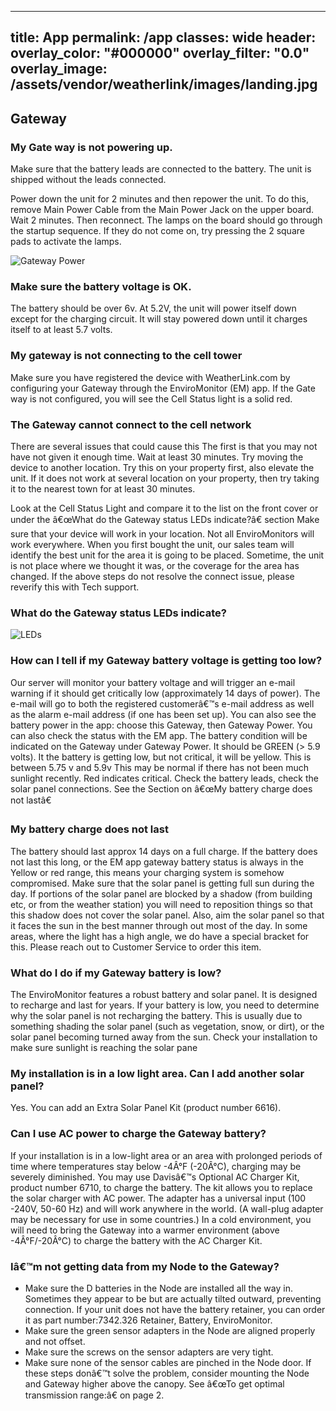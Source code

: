 
---
title: App
permalink: /app
classes: wide
header:
  overlay_color: "#000000"
  overlay_filter: "0.0"
  overlay_image: /assets/vendor/weatherlink/images/landing.jpg
---

<h2 id="gateway">Gateway</h2>

<h3 id="mygatewayisnotpoweringup">My Gate way is not powering up.</h3>

<p>Make sure that the battery leads are connected to the battery. The unit is shipped without the leads connected.</p>

<p>Power down the unit for 2 minutes and then repower the unit. To do this, remove Main Power Cable from the Main Power Jack on the upper board. 
Wait 2 minutes. Then reconnect. The lamps on the board should go through the startup sequence. 
If they do not come on, try pressing the 2 square pads to activate the lamps.</p>

<img src="./GatewayPower.png" alt="Gateway Power">

<h3 id="makesurethebatteryvoltageisok">Make sure the battery voltage is OK.</h3>

<p>The battery should be over 6v. At 5.2V, the unit will power itself down except for the charging circuit. It will stay powered down until it charges itself to at least 5.7 volts.</p>

<h3 id="mygatewayisnotconnectingtothecelltower">My gateway is not connecting to the cell tower</h3>

<p>Make sure you have registered the device with WeatherLink.com by configuring your Gateway through the EnviroMonitor (EM) app. If the Gate way is not configured, you will see the Cell Status light is a solid red. </p>

<h3 id="thegatewaycannotconnecttothecellnetwork">The Gateway cannot connect to the cell network</h3>

<p>There are several issues that could cause this The first is that you may not have not given it enough time. Wait at least 30 minutes.
Try moving the device to another location. Try this on your property first, also elevate the unit. If it does not work at several location on your property, then try taking it to the nearest town for at least 30 minutes.</p>

<p>Look at the Cell Status Light and compare it to the list on the front cover or under the â€œWhat do the Gateway status LEDs indicate?â€ section
Make sure that your device will work in your location. Not all EnviroMonitors will work everywhere. When you first bought the unit, our sales team will identify the best unit for the area it is going to be placed. Sometime, the unit is not place where we thought it was, or the coverage for the area has changed. If the above steps do not resolve the connect issue, please reverify this with Tech support. </p>

<h3 id="whatdothegatewaystatusledsindicate">What do the Gateway status LEDs indicate?</h3>

<p><img src="./GatewayStatusLEDs.png" alt="LEDs" /></p>

<h3 id="howcanitellifmygatewaybatteryvoltageisgettingtoolow">How can I tell if my Gateway battery voltage is getting too low?</h3>

<p>Our server will monitor your battery voltage and will trigger an e-mail warning if it should get critically low (approximately 14 days of power). The e-mail will go to both the registered customerâ€™s e-mail address as well as the alarm e-mail address (if one has been set up). You can also see the battery power in the app: choose this Gateway, then Gateway Power.
You can also check the status with the EM app. The battery condition will be indicated on the Gateway under Gateway Power. It should be GREEN (> 5.9 volts). It the battery is getting low, but not critical, it will be yellow. This is between 5.75 v and 5.9v This may be normal if there has not been much sunlight recently.  Red indicates critical. Check the battery leads, check the solar panel connections. 
See the Section on â€œMy battery charge does not lastâ€</p>

<h3 id="mybatterychargedoesnotlast">My battery charge does not last</h3>

<p>The battery should last approx 14 days on a full charge. If the battery does not last this long, or the EM app gateway battery status is always in the Yellow or red range, this means your charging system is somehow compromised. Make sure that the solar panel is getting full sun during the day. If portions of the solar panel are blocked by a shadow (from building etc, or from the weather station) you will need to reposition things so that this shadow does not cover the solar panel. Also, aim the solar panel so that it faces the sun in the best manner through out most of the day. In some areas, where the light has a high angle, we do have a special bracket for this. Please reach out to Customer Service to order this item.</p>

<h3 id="whatdoidoifmygatewaybatteryislow">What do I do if my Gateway battery is low?</h3>

<p>The EnviroMonitor features a robust battery and solar panel. It is designed to recharge and last for years. If your battery is low, you need to determine why the solar panel is not recharging the battery. This is usually due to something shading the solar panel (such as vegetation, snow, or dirt), or the solar panel becoming turned away from the sun. Check your installation to make sure sunlight is reaching the solar pane </p>

<h3 id="myinstallationisinalowlightareacaniaddanothersolarpanel">My installation is in a low light area. Can I add another solar panel?</h3>

<p>Yes. You can add an Extra Solar Panel Kit (product number 6616).</p>

<h3 id="caniuseacpowertochargethegatewaybattery">Can I use AC power to charge the Gateway battery?</h3>

<p>If your installation is in a low-light area or an area with prolonged periods of time where temperatures stay below -4Â°F (-20Â°C), charging may be severely diminished. You may use Davisâ€™s Optional AC Charger Kit, product number 6710, to charge the battery. The kit allows you to replace the solar charger with AC power. The adapter has a universal input (100 -240V, 50-60 Hz) and will work anywhere in the world. (A wall-plug adapter may be necessary for use in some countries.) In a cold environment, you will need to bring the Gateway into a warmer environment (above -4Â°F/-20Â°C) to charge the battery with the AC Charger Kit.</p>

<h3 id="imnotgettingdatafrommynodetothegateway">Iâ€™m not getting data from my Node to the Gateway?</h3>

<ul>
<li>Make sure the D batteries in the Node are installed all the way in. Sometimes they appear to be but are actually tilted outward, preventing connection. If your unit does not have the battery retainer, you can order it as part number:7342.326 Retainer, Battery, EnviroMonitor.</li>

<li>Make sure the green sensor adapters in the Node are aligned properly and not offset. </li>

<li>Make sure the screws on the sensor adapters are very tight. </li>

<li>Make sure none of the sensor cables are pinched in the Node door. If these steps donâ€™t solve the problem, consider mounting the Node and Gateway higher above the canopy. See â€œTo get optimal transmission range:â€ on page 2.</li>
</ul>



